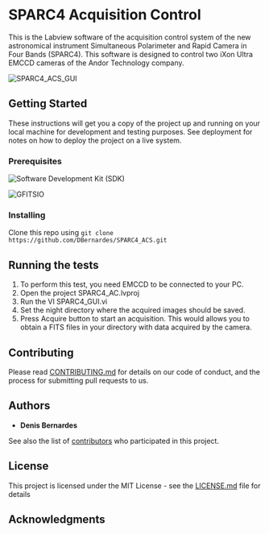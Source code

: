 # SPARC4 Acquisition Control
 This is the Labview software of the acquisition control system of the new astronomical instrument Simultaneous Polarimeter and Rapid Camera in Four Bands (SPARC4). This software is designed to control two iXon Ultra EMCCD cameras of the Andor Technology company. 
 
 ![SPARC4_ACS_GUI](https://github.com/DBernardes/SPARC4_ACS/blob/master/GUI_LabView.png)

## Getting Started

These instructions will get you a copy of the project up and running on your local machine for development and testing purposes. See deployment for notes on how to deploy the project on a live system.

### Prerequisites
![Software Development Kit (SDK)](https://andor.oxinst.com/products/software-development-kit/)

![GFITSIO](https://github.com/USNavalResearchLaboratory/GFITSIO)


### Installing
Clone this repo using ``` git clone https://github.com/DBernardes/SPARC4_ACS.git ```

## Running the tests
1. To perform this test, you need EMCCD to be connected to your PC.
2. Open the project SPARC4_AC.lvproj
3. Run the VI SPARC4_GUI.vi
4. Set the night directory where the acquired images should be saved.
5. Press Acquire button to start an acquisition. This would allows you to obtain a FITS files in your directory with data acquired by the camera.


## Contributing

Please read [CONTRIBUTING.md]() for details on our code of conduct, and the process for submitting pull requests to us.


## Authors

* **Denis Bernardes**

See also the list of [contributors]() who participated in this project.

## License

This project is licensed under the MIT License - see the [LICENSE.md](LICENSE.md) file for details

## Acknowledgments
